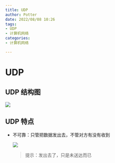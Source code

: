 ```yaml
---
title: UDP
author: Potter
date: 2022/08/08 10:26
tags: 
- UDP
- 计算机网络
categories: 
- 计算机网络

---
```



# UDP

## UDP 结构图
  ![](https://cdn.jsdelivr.net/gh/yxw007/BlogPicBed@master//img/20230313111842.jpeg)
    

## UDP 特点

- 不可靠：只管把数据发出去，不管对方有没有收到
    
  ![](https://cdn.jsdelivr.net/gh/yxw007/BlogPicBed@master//img/20230313111855.png)
    > 提示：发出去了，只是未送达而已
